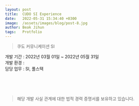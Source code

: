 ```yaml
---
layout: post
title:  CUDO SI Experience
date:   2022-05-31 15:34:40 +0300
image:  /assets/images/blog/post-8.jpg
author: Beak Jihun
tags:   Protfolio
---
```


> 쿠도 커뮤니케이션 SI

개발 기간 : 2022년 03월 01일 ~ 2022년 05월 31일 <br/>
개발 환경 :  <br/>
담당 업무 : SI, 풀스택
<!-- 참조 링크 : <http://cihe.skku.edu/> -->
<br/>  
<br/>  
<br/>

> 해당 개발 사실 관계에 대한 법적 경력 증명서를 보유하고 있습니다.
